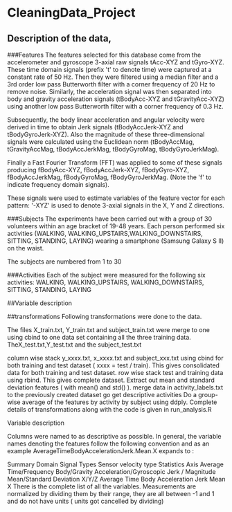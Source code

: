 CleaningData_Project
====================
##  Description of the data,

###Features
The features selected for this database come from the accelerometer and gyroscope 3-axial raw signals tAcc-XYZ and tGyro-XYZ. These time domain signals (prefix 't' to denote time) were captured at a constant rate of 50 Hz. Then they were filtered using a median filter and a 3rd order low pass Butterworth filter with a corner frequency of 20 Hz to remove noise. Similarly, the acceleration signal was then separated into body and gravity acceleration signals (tBodyAcc-XYZ and tGravityAcc-XYZ) using another low pass Butterworth filter with a corner frequency of 0.3 Hz. 

Subsequently, the body linear acceleration and angular velocity were derived in time to obtain Jerk signals (tBodyAccJerk-XYZ and tBodyGyroJerk-XYZ). Also the magnitude of these three-dimensional signals were calculated using the Euclidean norm (tBodyAccMag, tGravityAccMag, tBodyAccJerkMag, tBodyGyroMag, tBodyGyroJerkMag). 

Finally a Fast Fourier Transform (FFT) was applied to some of these signals producing fBodyAcc-XYZ, fBodyAccJerk-XYZ, fBodyGyro-XYZ, fBodyAccJerkMag, fBodyGyroMag, fBodyGyroJerkMag. (Note the 'f' to indicate frequency domain signals). 

These signals were used to estimate variables of the feature vector for each pattern:  '-XYZ' is used to denote 3-axial signals in the X, Y and Z directions.


###Subjects
The experiments have been carried out with a group of 30 volunteers within an age bracket of 19-48 years. Each person performed six activities (WALKING, WALKING_UPSTAIRS,WALKING_DOWNSTAIRS, SITTING, STANDING, LAYING) wearing a smartphone (Samsung Galaxy S II) on the waist.

The subjects are numbered from 1 to 30

###Activities
Each of the subject were measured for the following six activities:
  WALKING,
  WALKING_UPSTAIRS, 
  WALKING_DOWNSTAIRS,
  SITTING, 
  STANDING,
  LAYING
 
##Variable description 


##transformations
Following transformations were done to the data.

 The files X\_train.txt, Y\_train.txt and subject\_train.txt were merge to one using cbind to one data set containing all the three training data. TheX\_test.txt,Y\_test.txt and the subject_test.txt
 
column wise stack y_xxxx.txt, x_xxxx.txt and subject_xxx.txt using cbind for both training and test dataset ( xxxx = test / train). This gives consolidated data for both training and test dataset.
row wise stack test and training data using rbind. This gives complete dataset.
Extract out mean and standard deviation features ( with mean() and std() ).
merge data in activity_labels.txt to the previously created dataset go get descriptive activities
Do a group-wise average of the features by activity by subject using ddply.
Complete details of transformations along with the code is given in run_analysis.R

Variable description

Columns were named to as descriptive as possible. In general, the variable names denoting the features follow the following convention and as an example AverageTimeBodyAccelerationJerk.Mean.X expands to :

Summary	Domain	Signal Types	Sensor	velocity type	Statistics	Axis
Average	Time/Frequency	Body/Gravity	Acceleration/Gyroscopic	Jerk / Magnitude	Mean/Standard Deviation	X/Y/Z
Average	Time	Body	Acceleration	Jerk	Mean	X
There is the complete list of all the variables. Measurements are normalized by dividing them by their range, they are all between -1 and 1 and do not have units ( units got cancelled by dividing)
